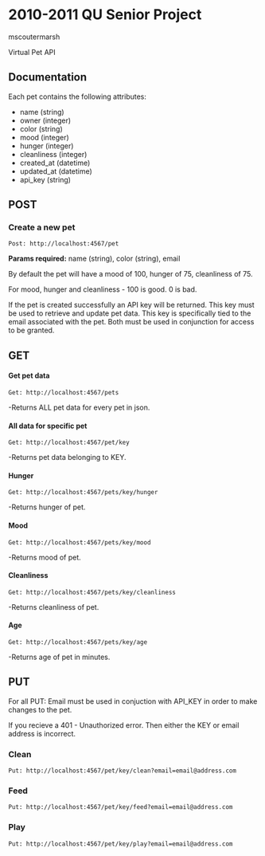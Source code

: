 2010-2011 QU Senior Project
===========================
mscoutermarsh

Virtual Pet API

Documentation
-------------

Each pet contains the following attributes:

+   name (string)
+   owner (integer)
+   color (string)
+   mood (integer)
+   hunger (integer)
+   cleanliness (integer)
+   created_at (datetime)
+   updated_at (datetime)
+   api_key (string)

POST
----

### Create a new pet
`Post: http://localhost:4567/pet`

**Params required:** name (string), color (string), email

By default the pet will have a mood of 100, hunger of 75, cleanliness of 75.

For mood, hunger and cleanliness - 100 is good. 0 is bad.

If the pet is created successfully an API key will be returned. This key must be used to retrieve and update pet data. This key is specifically tied to the email associated with the pet. Both must be used in conjunction for access to be granted.

GET
---

#### Get pet data
`Get: http://localhost:4567/pets`

-Returns ALL pet data for every pet in json.

#### All data for specific pet
`Get: http://localhost:4567/pet/key`

-Returns pet data belonging to KEY.

#### Hunger
`Get: http://localhost:4567/pets/key/hunger`

-Returns hunger of pet.

#### Mood
`Get: http://localhost:4567/pets/key/mood`

-Returns mood of pet.

#### Cleanliness
`Get: http://localhost:4567/pets/key/cleanliness`

-Returns cleanliness of pet.

#### Age
`Get: http://localhost:4567/pets/key/age`

-Returns age of pet in minutes.

PUT
---

For all PUT: Email must be used in conjuction with API_KEY in order to make changes to the pet.

If you recieve a 401 - Unauthorized error. Then either the KEY or email address is incorrect.

### Clean
`Put: http://localhost:4567/pet/key/clean?email=email@address.com`

### Feed
`Put: http://localhost:4567/pet/key/feed?email=email@address.com`

### Play
`Put: http://localhost:4567/pet/key/play?email=email@address.com`

